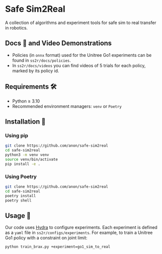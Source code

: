 # Safe Sim2Real
A collection of algorithms and experiment tools for safe sim to real transfer in robotics.

## Docs 📖 and Video Demonstrations
* Policies (in `onnx` format) used for the Unitree Go1 experiments can be found in `ss2r/docs/policies`.
* In `ss2r/docs/videos` you can find videos of 5 trials for each policy, marked by its policy id.

## Requirements 🛠

- Python ≥ 3.10
- Recommended environment managers: `venv` or `Poetry`

## Installation 🧩

### Using pip

```bash
git clone https://github.com/anon/safe-sim2real
cd safe-sim2real
python3 -m venv venv
source venv/bin/activate
pip install -e .
````

### Using Poetry

```bash
git clone https://github.com/anon/safe-sim2real
cd safe-sim2real
poetry install
poetry shell
```

## Usage 🧪

Our code uses [Hydra](https://hydra.cc/) to configure experiments. Each experiment is defined as a `yaml` file in `ss2r/configs/experiments`. For example, to train a Unitree Go1 policy with a constraint on joint limit:

```bash
python train_brax.py +experiment=go1_sim_to_real
```


<!-- ## Citation 🔗

If you find our repository useful in your work, please consider citing:

```bibtex
``` -->

<!-- ## Learn More 🔍

* **Project Webpage**: 
* **Paper**:
* **Contact**: 

